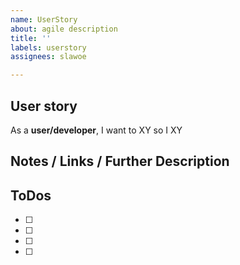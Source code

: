 ```yaml
---
name: UserStory
about: agile description
title: ''
labels: userstory
assignees: slawoe

---
```


## User story
As a **user/developer**, 
I want to XY 
so I XY

## Notes / Links / Further Description

## ToDos
- [ ]
- [ ]
- [ ]
- [ ]
